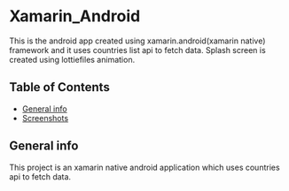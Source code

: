 # Xamarin_Android
This is the android app created using xamarin.android(xamarin native) framework and it uses countries list api to fetch data. Splash screen is created using lottiefiles animation.
## Table of Contents
* [General info](#general-info)
* [Screenshots](#screenshots)

## General info
This project is an xamarin native android application which uses countries api to fetch data.
